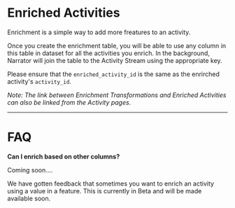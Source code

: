 # Enriched Activities

Enrichment is a simple way to add more freatures to an activity.

Once you create the enrichment table, you will be able to use any column in this table in dataset for all the activities you enrich.  In the background, Narrator will join the table to the Activity Stream using the appropriate key.


Please ensure that the `enriched_activity_id` is the same as the enrirched activity's `activity_id`.


*Note: The link between Enrichment Transformations and Enriched Activities can also be linked from the Activity pages.*


------

# FAQ


**Can I enrich based on other columns?**

Coming soon....

We have gotten feedback that sometimes you want to enrich an activity using a value in a feature.  This is currently in Beta and will be made available soon.
